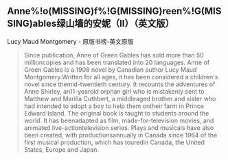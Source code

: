 ## Anne%!o(MISSING)f%!G(MISSING)reen%!G(MISSING)ables绿山墙的安妮（II）（英文版）

Lucy Maud Montgomery  -  原版书榜-英文原版

> Since publication, Anne of Green Gables has sold more than 50 millioncopies and has been translated into 20 languages. Anne of Green Gables is a 1908 novel by Canadian author Lucy Maud Montgomery.Written for all ages, it has been considered a children's novel since themid-twentieth century. It recounts the adventures of Anne Shirley, an11-yearold orphan girl who is mistakenly sent to Matthew and Marilla Cuthbert, a middleaged brother and sister who had intended to adopt a boy to help them ontheir farm in Prince Edward Island. The original book is taught to students around the world. It has beenadapted as film, made-for-television movies, and animated live-actiontelevision series. Plays and musicals have also been created, with productionsannually in Canada since 1964 of the first musical production, which has touredin Canada, the United States, Europe and Japan.
